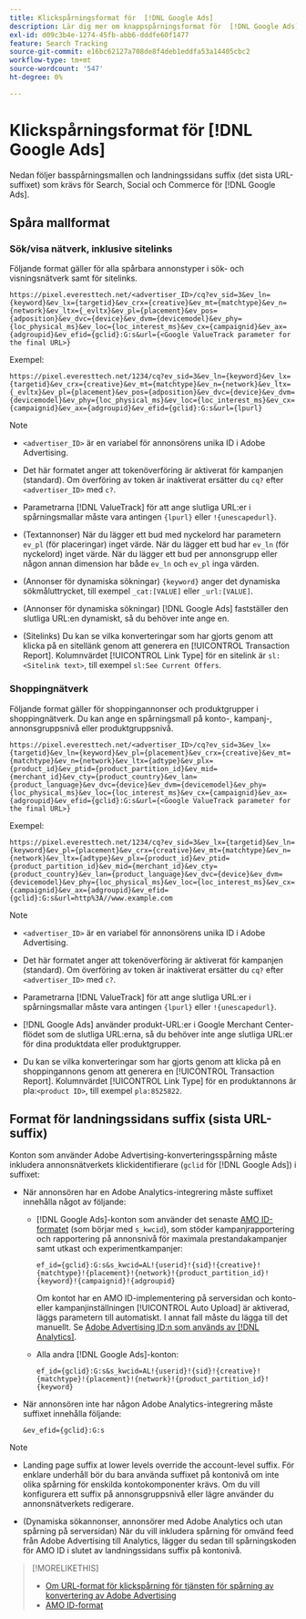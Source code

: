 ```yaml
---
title: Klickspårningsformat för  [!DNL Google Ads]
description: Lär dig mer om knappspårningsformat för  [!DNL Google Ads] konton.
exl-id: d09c3b4e-1274-45fb-abb6-dddfe60f1477
feature: Search Tracking
source-git-commit: e16bc62127a708de8f4deb1eddfa53a14405cbc2
workflow-type: tm+mt
source-wordcount: '547'
ht-degree: 0%

---
```


# Klickspårningsformat för [!DNL Google Ads]

Nedan följer basspårningsmallen och landningssidans suffix (det sista URL-suffixet) som krävs för Search, Social och Commerce för [!DNL Google Ads].

## Spåra mallformat

### Sök/visa nätverk, inklusive sitelinks

Följande format gäller för alla spårbara annonstyper i sök- och visningsnätverk samt för sitelinks.

`https://pixel.everesttech.net/<advertiser_ID>/cq?ev_sid=3&ev_ln={keyword}&ev_lx={targetid}&ev_crx={creative}&ev_mt={matchtype}&ev_n={network}&ev_ltx={_evltx}&ev_pl={placement}&ev_pos={adposition}&ev_dvc={device}&ev_dvm={devicemodel}&ev_phy={loc_physical_ms}&ev_loc={loc_interest_ms}&ev_cx={campaignid}&ev_ax={adgroupid}&ev_efid={gclid}:G:s&url={<Google ValueTrack parameter for the final URL>}`

Exempel:

`https://pixel.everesttech.net/1234/cq?ev_sid=3&ev_ln={keyword}&ev_lx={targetid}&ev_crx={creative}&ev_mt={matchtype}&ev_n={network}&ev_ltx={_evltx}&ev_pl={placement}&ev_pos={adposition}&ev_dvc={device}&ev_dvm={devicemodel}&ev_phy={loc_physical_ms}&ev_loc={loc_interest_ms}&ev_cx={campaignid}&ev_ax={adgroupid}&ev_efid={gclid}:G:s&url={lpurl}`

>[!NOTE]
>
>* `<advertiser_ID>` är en variabel för annonsörens unika ID i Adobe Advertising.
>
>* Det här formatet anger att tokenöverföring är aktiverat för kampanjen (standard). Om överföring av token är inaktiverat ersätter du `cq?` efter `<advertiser_ID>` med `c?`.
>
>* Parametrarna [!DNL ValueTrack] för att ange slutliga URL:er i spårningsmallar måste vara antingen `{lpurl}` eller `!{unescapedurl}`.
>
>* (Textannonser) När du lägger ett bud med nyckelord har parametern `ev_pl` (för placeringar) inget värde. När du lägger ett bud har `ev_ln` (för nyckelord) inget värde. När du lägger ett bud per annonsgrupp eller någon annan dimension har både `ev_ln` och `ev_pl` inga värden.
>
>* (Annonser för dynamiska sökningar) `{keyword}` anger det dynamiska sökmåluttrycket, till exempel `_cat:[VALUE]` eller `_url:[VALUE]`.
>
>* (Annonser för dynamiska sökningar) [!DNL Google Ads] fastställer den slutliga URL:en dynamiskt, så du behöver inte ange en.
>
>* (Sitelinks) Du kan se vilka konverteringar som har gjorts genom att klicka på en sitellänk genom att generera en [!UICONTROL Transaction Report]. Kolumnvärdet [!UICONTROL Link Type] för en sitelink är `sl:<Sitelink text>`, till exempel `sl:See Current Offers`.

### Shoppingnätverk

Följande format gäller för shoppingannonser och produktgrupper i shoppingnätverk. Du kan ange en spårningsmall på konto-, kampanj-, annonsgruppsnivå eller produktgruppsnivå.

`https://pixel.everesttech.net/<advertiser_ID>/cq?ev_sid=3&ev_lx={targetid}&ev_ln={keyword}&ev_pl={placement}&ev_crx={creative}&ev_mt={matchtype}&ev_n={network}&ev_ltx={adtype}&ev_plx={product_id}&ev_ptid={product_partition_id}&ev_mid={merchant_id}&ev_cty={product_country}&ev_lan={product_language}&ev_dvc={device}&ev_dvm={devicemodel}&ev_phy={loc_physical_ms}&ev_loc={loc_interest_ms}&ev_cx={campaignid}&ev_ax={adgroupid}&ev_efid={gclid}:G:s&url={<Google ValueTrack parameter for the final URL>}`

Exempel:

`https://pixel.everesttech.net/1234/cq?ev_sid=3&ev_lx={targetid}&ev_ln={keyword}&ev_pl={placement}&ev_crx={creative}&ev_mt={matchtype}&ev_n={network}&ev_ltx={adtype}&ev_plx={product_id}&ev_ptid={product_partition_id}&ev_mid={merchant_id}&ev_cty={product_country}&ev_lan={product_language}&ev_dvc={device}&ev_dvm={devicemodel}&ev_phy={loc_physical_ms}&ev_loc={loc_interest_ms}&ev_cx={campaignid}&ev_ax={adgroupid}&ev_efid={gclid}:G:s&url=http%3A//www.example.com`

>[!NOTE]
>
>* `<advertiser_ID>` är en variabel för annonsörens unika ID i Adobe Advertising.
>
>* Det här formatet anger att tokenöverföring är aktiverat för kampanjen (standard). Om överföring av token är inaktiverat ersätter du `cq?` efter `<advertiser_ID>` med `c?`.
>
>* Parametrarna [!DNL ValueTrack] för att ange slutliga URL:er i spårningsmallar måste vara antingen `{lpurl}` eller `!{unescapedurl}`.
>
>* [!DNL Google Ads] använder produkt-URL:er i Google Merchant Center-flödet som de slutliga URL:erna, så du behöver inte ange slutliga URL:er för dina produktdata eller produktgrupper.
>
>* Du kan se vilka konverteringar som har gjorts genom att klicka på en shoppingannons genom att generera en [!UICONTROL Transaction Report]. Kolumnvärdet [!UICONTROL Link Type] för en produktannons är pla:`<product ID>`, till exempel `pla:8525822`.

## Format för landningssidans suffix (sista URL-suffix)

Konton som använder Adobe Advertising-konverteringsspårning måste inkludera annonsnätverkets klickidentifierare (`gclid` för [!DNL Google Ads]) i suffixet:

* När annonsören har en Adobe Analytics-integrering måste suffixet innehålla något av följande:

   * [!DNL Google Ads]-konton som använder det senaste [AMO ID-formatet](/help/integrations/analytics/ids.md#amo-id-formats) (som börjar med `s_kwcid`), som stöder kampanjrapportering och rapportering på annonsnivå för maximala prestandakampanjer samt utkast och experimentkampanjer:

     `ef_id={gclid}:G:s&s_kwcid=AL!{userid}!{sid}!{creative}!{matchtype}!{placement}!{network}!{product_partition_id}!{keyword}!{campaignid}!{adgroupid}`

     Om kontot har en AMO ID-implementering på serversidan och konto- eller kampanjinställningen [!UICONTROL Auto Upload] är aktiverad, läggs parametern till automatiskt. I annat fall måste du lägga till det manuellt. Se [Adobe Advertising ID:n som används av [!DNL Analytics]](/help/integrations/analytics/ids.md#amo-id-implement).

   * Alla andra [!DNL Google Ads]-konton:

     `ef_id={gclid}:G:s&s_kwcid=AL!{userid}!{sid}!{creative}!{matchtype}!{placement}!{network}!{product_partition_id}!{keyword}`

* När annonsören inte har någon Adobe Analytics-integrering måste suffixet innehålla följande:

  `&ev_efid={gclid}:G:s`

>[!NOTE]
>
>* Landing page suffix at lower levels override the account-level suffix. För enklare underhåll bör du bara använda suffixet på kontonivå om inte olika spårning för enskilda kontokomponenter krävs. Om du vill konfigurera ett suffix på annonsgruppsnivå eller lägre använder du annonsnätverkets redigerare.
>
>* (Dynamiska sökannonser, annonsörer med Adobe Analytics och utan spårning på serversidan) När du vill inkludera spårning för omvänd feed från Adobe Advertising till Analytics, lägger du sedan till spårningskoden för AMO ID i slutet av landningssidans suffix på kontonivå.

>[!MORELIKETHIS]
>
>* [Om URL-format för klickspårning för tjänsten för spårning av konvertering av Adobe Advertising](formats-click-tracking-about.md)
>* [AMO ID-format](/help/integrations/analytics/ids.md#amo-id-formats)
